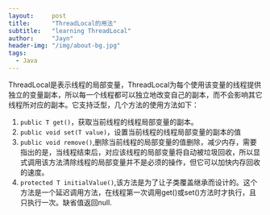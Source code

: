 ```yaml
---
layout:     post
title:      "ThreadLocal的用法"
subtitle:   "learning ThreadLocal"
author:     "Jayn"
header-img: "/img/about-bg.jpg"
tags:
  - Java
---
```


ThreadLocal是表示线程的局部变量，ThreadLocal为每个使用该变量的线程提供独立的变量副本，所以每一个线程都可以独立地改变自己的副本，而不会影响其它线程所对应的副本。它支持泛型，几个方法的使用方法如下：

1. `public T get()`，获取当前线程的线程局部变量的副本。
2. `public void set(T value)`，设置当前线程的线程局部变量的副本的值
3. `public void remove()`,删除当前线程的局部变量的值删除，减少内存，需要指出的是，当线程结束后，对应该线程的局部变量将自动被垃圾回收，所以显式调用该方法清除线程的局部变量并不是必须的操作，但它可以加快内存回收的速度。
4. `protected T initialValue()`,该方法是为了让子类覆盖继承而设计的。这个方法是一个延迟调用方法，在线程第一次调用get()或set()方法时才执行，且只执行一次。缺省值返回null.


